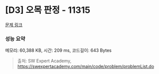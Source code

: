 # [D3] 오목 판정 - 11315 

[문제 링크](https://swexpertacademy.com/main/code/problem/problemDetail.do?contestProbId=AXaSUPYqPYMDFASQ) 

### 성능 요약

메모리: 60,388 KB, 시간: 209 ms, 코드길이: 643 Bytes



> 출처: SW Expert Academy, https://swexpertacademy.com/main/code/problem/problemList.do